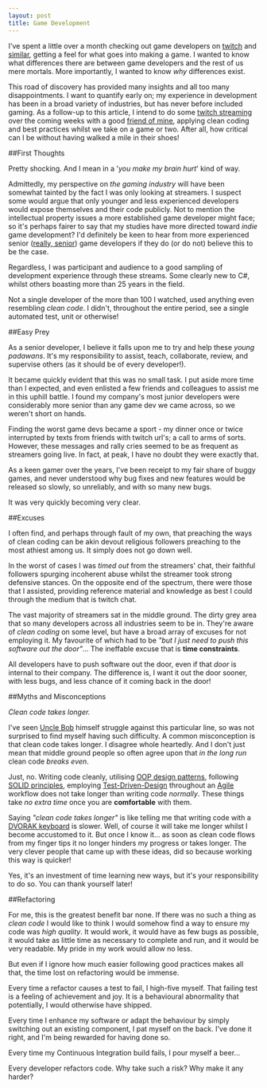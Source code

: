 ```yaml
---
layout: post
title: Game Development
---
```


I've spent a little over a month checking out game developers on [twitch](http://www.twitch.tv/directory/game/Game%20Development) and [similar](http://www.watchpeoplecode.com/), getting a feel for what goes into making a game.  I wanted to know what differences there are between game developers and the rest of us mere mortals.  More importantly, I wanted to know _why_ differences exist.

This road of discovery has provided many insights and all too many disappointments.  I want to quantify early on; my experience in development has been in a broad variety of industries, but has never before included gaming. As a follow-up to this article, I intend to do some [twitch streaming] over the coming weeks with a good [friend of mine], applying clean coding and best practices whilst we take on a game or two.  After all, how critical can I be without having walked a mile in their shoes!

##First Thoughts

Pretty shocking.  And I mean in a '_you make my brain hurt_' kind of way.

Admittedly, my perspective on _the gaming industry_ will have been somewhat tainted by the fact I was only looking at streamers. I suspect some would argue that only younger and less experienced developers would expose themselves and their code publicly. Not to mention the intellectual property issues a more established game developer might face; so it's perhaps fairer to say that my studies have more directed toward _indie_ game development? I'd definitely be keen to hear from more experienced senior ([really, senior]) game developers if they do (or do not) believe this to be the case.

Regardless, I was participant and audience to a good sampling of development experience through these streams. Some clearly new to C#, whilst others boasting more than 25 years in the field.

Not a single developer of the more than 100 I watched, used anything even resembling _clean code_.  I didn't, throughout the entire period, see a single automated test, unit or otherwise!

##Easy Prey

As a senior developer, I believe it falls upon me to try and help these _young padawans_. It's my responsibility to assist, teach, collaborate, review, and supervise others (as it should be of every developer!). 

It became quickly evident that this was no small task.  I put aside more time than I expected, and even enlisted a few friends and colleagues to assist me in this uphill battle. I found my company's most junior developers were considerably more senior than any game dev we came across, so we weren't short on hands.

Finding the worst game devs became a sport - my dinner once or twice interrupted by texts from friends with twitch url's; a call to arms of sorts.  However, these messages and rally cries seemed to be as frequent as streamers going live.  In fact, at peak, I have no doubt they were exactly that.

As a keen gamer over the years, I've been receipt to my fair share of buggy games, and never understood why bug fixes and new features would be released so slowly, so unreliably, and with so many new bugs.  

It was very quickly becoming very clear.

##Excuses

I often find, and perhaps through fault of my own, that preaching the ways of clean coding can be akin devout religious followers preaching to the most athiest among us.  It simply does not go down well.

In the worst of cases I was _timed out_ from the streamers' chat, their faithful followers spurging incoherent abuse whilst the streamer took strong defensive stances.  On the opposite end of the spectrum, there were those that I assisted, providing reference material and knowledge as best I could through the medium that is twitch chat.

The vast majority of streamers sat in the middle ground.  The dirty grey area that so many developers across all industries seem to be in.  They're aware of _clean coding_ on some level, but have a broad array of excuses for not employing it.  My favourite of which had to be _"but I just need to push this software out the door"_... The ineffable excuse that is **time constraints**.

All developers have to push software out the door, even if that _door_ is internal to their company. The difference is, I want it out the door sooner, with less bugs, and less chance of it coming back in the door!

##Myths and Misconceptions

_Clean code takes longer._

I've seen [Uncle Bob] himself struggle against this particular line, so was not surprised to find myself having such difficulty.  A common misconception is that clean code takes longer.  I disagree whole heartedly.  And I don't just mean that middle ground people so often agree upon that _in the long run_ clean code _breaks even_.

Just, no. Writing code cleanly, utilising [OOP design patterns], following [SOLID principles], employing [Test-Driven-Design] throughout an [Agile] workflow does not take longer than writing code _normally_. These things take _no extra time_ once you are **comfortable** with them.

Saying _"clean code takes longer"_ is like telling me that writing code with a [DVORAK keyboard] is slower.  Well, of course it will take me longer whilst I become accustomed to it. But once I know it... as soon as clean code flows from my finger tips it no longer hinders my progress or takes longer.  The very clever people that came up with these ideas, did so because working this way is quicker!  

Yes, it's an investment of time learning new ways, but it's your responsibility to do so.  You can thank yourself later!

##Refactoring

For me, this is the greatest benefit bar none.  If there was no such a thing as _clean code_ I would like to think I would somehow find a way to ensure my code was _high quality_.  It would work, it would have as few bugs as possible, it would take as little time as necessary to complete and run, and it would be very readable.  My pride in my work would allow no less.

But even if I ignore how much easier following good practices makes all that, the time lost on refactoring would be immense.

Every time a refactor causes a test to fail, I high-five myself.  That failing test is a feeling of achievement and joy.  It is a behavioural abnormality that potentially, I would otherwise have shipped.

Every time I enhance my software or adapt the behaviour by simply switching out an existing component, I pat myself on the back.  I've done it right, and I'm being rewarded for having done so.

Every time my Continuous Integration build fails, I pour myself a beer...

Every developer refactors code.  Why take such a risk?  Why make it any harder?

  [twitch streaming]: http://www.twitch.tv/smudge202
  [friend of mine]: http://www.twitch.tv/herecydev
  [really, senior]: https://github.com/Smudge202/Blog/blob/industry/Senior.md
  [Uncle Bob]: http://blog.8thlight.com/uncle-bob/archive.html
  [OOP design patterns]: http://www.oodesign.com/
  [SOLID principles]: http://en.wikipedia.org/wiki/SOLID_(object-oriented_design)
  [Test-Driven-Design]: http://en.wikipedia.org/wiki/Test-driven_development
  [Agile]: http://en.wikipedia.org/wiki/Agile_software_development
  [DVORAK keyboard]: http://workawesome.com/productivity/dvorak-keyboard-layout/
